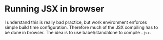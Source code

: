 # Running JSX in browser

I understand this is really bad practice, but work environment enforces simple build time configuration. Therefore much of the JSX compiling has to be done in browser. The idea is to use babel/standalone to compile `.jsx`.